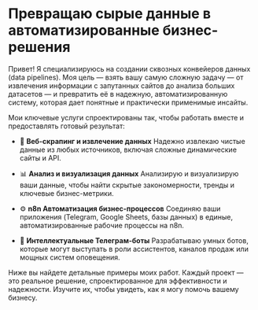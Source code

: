 # Превращаю сырые данные в автоматизированные бизнес-решения

Привет! Я специализируюсь на создании сквозных конвейеров данных (data pipelines). Моя цель — взять вашу самую сложную задачу — от извлечения информации с запутанных сайтов до анализа больших датасетов — и превратить её в надежную, автоматизированную систему, которая дает понятные и практически применимые инсайты.

Мои ключевые услуги спроектированы так, чтобы работать вместе и предоставлять готовый результат:

*   🔎 **Веб-скрапинг и извлечение данных** 
    Надежно извлекаю чистые данные из любых источников, включая сложные динамические сайты и API.

*   📊 **Анализ и визуализация данных** 
    Анализирую и визуализирую ваши данные, чтобы найти скрытые закономерности, тренды и ключевые бизнес-метрики.

*   ⚙️ **n8n Автоматизация бизнес-процессов** 
    Соединяю ваши приложения (Telegram, Google Sheets, базы данных) в единые, автоматизированные рабочие процессы на n8n.

*   💬 **Интеллектуальные Телеграм-боты** 
    Разрабатываю умных ботов, которые могут выступать в роли ассистентов, каналов продаж или мощных систем оповещения.

Ниже вы найдете детальные примеры моих работ. Каждый проект — это реальное решение, спроектированное для эффективности и надежности. Изучите их, чтобы увидеть, как я могу помочь вашему бизнесу.